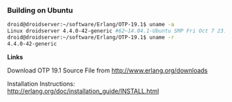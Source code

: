 ### Building on Ubuntu

```sh
droid@droidserver:~/software/Erlang/OTP-19.1$ uname -a
Linux droidserver 4.4.0-42-generic #62~14.04.1-Ubuntu SMP Fri Oct 7 23:15:48 UTC 2016 x86_64 x86_64 x86_64 GNU/Linux
droid@droidserver:~/software/Erlang/OTP-19.1$ uname -r
4.4.0-42-generic
```

**Links**

Download OTP 19.1 Source File from http://www.erlang.org/downloads

Installation Instructions: http://erlang.org/doc/installation_guide/INSTALL.html
